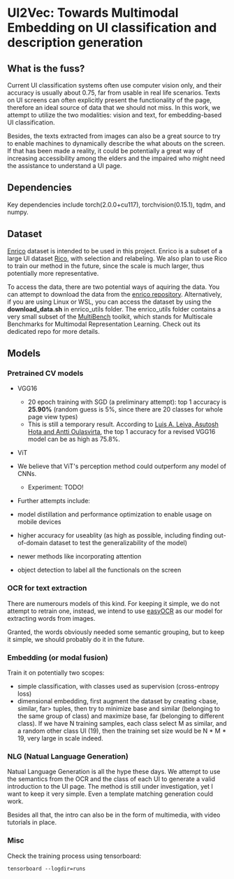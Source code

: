 # UI2Vec: Towards Multimodal Embedding on UI classification and description generation

## What is the fuss?

Current UI classification systems often use computer vision only, and their accuracy is usually about 0.75, far from usable in real life scenarios. Texts on UI screens can often explicitly present the functionality of the page, therefore an ideal source of data that we should not miss. In this work, we attempt to utilize the two modalities: vision and text, for embedding-based UI classification.

Besides, the texts extracted from images can also be a great source to try to enable machines to dynamically describe the what abouts on the screen. If that has been made a reality, it could be potentially a great way of increasing accessibility among the elders and the impaired who might need the assistance to understand a UI page.

## Dependencies

Key dependencies include torch(2.0.0+cu117), torchvision(0.15.1), tqdm, and numpy.

## Dataset

[Enrico](https://github.com/luileito/enrico) dataset is intended to be used in this project. Enrico is a subset of a large UI dataset [Rico](https://interactionmining.org/rico), with selection and relabeling. We also plan to use Rico to train our method in the future, since the scale is much larger, thus potentially more representative.

To access the data, there are two potential ways of aquiring the data. You can attempt to download the data from the [enrico repository](https://github.com/luileito/enrico). Alternatively, if you are using Linux or WSL, you can access the dataset by using the **download_data.sh** in enrico_utils folder. The enrico_utils folder contains a very small subset of the [MultiBench](https://github.com/pliang279/MultiBench) toolkit, which stands for Multiscale Benchmarks for Multimodal Representation Learning. Check out its dedicated repo for more details.

## Models

### Pretrained CV models

- VGG16

  - 20 epoch training with SGD (a preliminary attempt): top 1 accuracy is **25.90%** (random guess is 5%, since there are 20 classes for whole page view types)
  - This is still a temporary result. According to [Luis A. Leiva, Asutosh Hota and Antti Oulasvirta](https://userinterfaces.aalto.fi/enrico/), the top 1 accuracy for a revised VGG16 model can be as high as 75.8%.
- ViT
- We believe that ViT's perception method could outperform any model of CNNs.
  - Experiment: TODO!
- Further attempts include:
- model distillation and performance optimization to enable usage on mobile devices
  
- higher accuracy for useablity (as high as possible, including finding out-of-domain dataset to test the generalizability of the model)
  
- newer methods like incorporating attention
  
- object detection to label all the functionals on the screen
  
### OCR for text extraction

There are numerours models of this kind. For keeping it simple, we do not attempt to retrain one, instead, we intend to use [easyOCR](https://github.com/JaidedAI/EasyOCR) as our model for extracting words from images.

Granted, the words obviously needed some semantic grouping, but to keep it simple, we should probably do it in the future.

### Embedding (or modal fusion)

Train it on potentially two scopes:

- simple classification, with classes used as supervision (cross-entropy loss)
- dimensional embedding, first augment the dataset by creating <base, similar, far> tuples, then try to minimize base and similar (belonging to the same group of class) and maximize base, far (belonging to different class). If we have N training samples, each class select M as similar, and a random other class UI (19), then the training set size would be N * M * 19, very large in scale indeed.

### NLG (Natual Language Generation)

Natual Language Generation is all the hype these days. We attempt to use the semantics from the OCR and the class of each UI to generate a valid introduction to the UI page. The method is still under investigation, yet I want to keep it very simple. Even a template matching generation could work.

Besides all that, the intro can also be in the form of multimedia, with video tutorials in place.

### Misc

Check the training process using tensorboard:

```
tensorboard --logdir=runs
```

